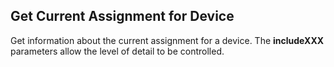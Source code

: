 Get Current Assignment for Device
---------------------------------
Get information about the current assignment for a device. The **includeXXX** parameters
allow the level of detail to be controlled.